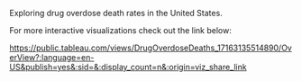 Exploring drug overdose death rates in the United States.

For more interactive visualizations check out the link below:

https://public.tableau.com/views/DrugOverdoseDeaths_17163135514890/OverView?:language=en-US&publish=yes&:sid=&:display_count=n&:origin=viz_share_link